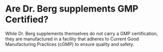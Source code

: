 # Are Dr. Berg supplements GMP Certified?

While Dr. Berg supplements themselves do not carry a GMP certification, they are manufactured in a facility that adheres to Current Good Manufacturing Practices (cGMP) to ensure quality and safety.